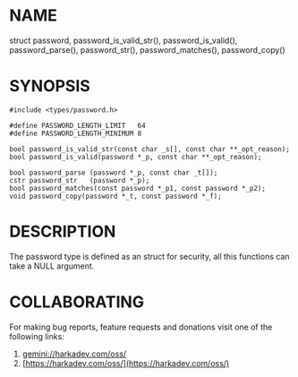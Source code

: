 NAME
====

struct password, password_is_valid_str(), password_is_valid(), password_parse(),
password_str(), password_matches(), password_copy()

SYNOPSIS
========

    #include <types/password.h>
    
    #define PASSWORD_LENGTH_LIMIT   64
    #define PASSWORD_LENGTH_MINIMUM 8
    
    bool password_is_valid_str(const char _s[], const char **_opt_reason);
    bool password_is_valid(password *_p, const char **_opt_reason);
    
    bool password_parse (password *_p, const char _t[]);
    cstr password_str   (password *_p);
    bool password_matches(const password *_p1, const password *_p2);
    void password_copy(password *_t, const password *_f);

DESCRIPTION
===========

The password type is defined as an struct for security, all this functions
can take a NULL argument.

# COLLABORATING

For making bug reports, feature requests and donations visit one of the
following links:

1. [gemini://harkadev.com/oss/](gemini://harkadev.com/oss/)
2. [https://harkadev.com/oss/](https://harkadev.com/oss/)

